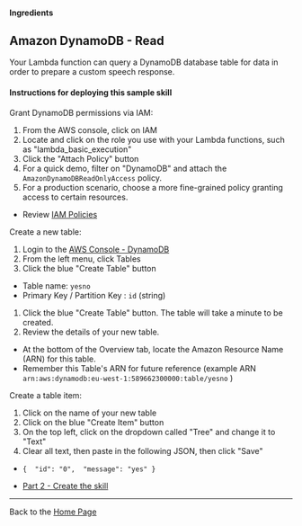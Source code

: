 #### Ingredients
## Amazon DynamoDB - Read <a id="title"></a>

Your Lambda function can query a DynamoDB database table for data in order to prepare a custom speech response.

#### Instructions for deploying this sample skill


Grant DynamoDB permissions via IAM:
1. From the AWS console, click on IAM
1. Locate and click on the role you use with your Lambda functions, such as "lambda_basic_execution"
1. Click the "Attach Policy" button
1. For a quick demo, filter on "DynamoDB" and attach the ```AmazonDynamoDBReadOnlyAccess``` policy.
1. For a production scenario, choose a more fine-grained policy granting access to certain resources.
 *    Review [IAM Policies](http://docs.aws.amazon.com/IAM/latest/UserGuide/access_policies_manage.html)

Create a new table:
1. Login to the [AWS Console - DynamoDB](https://console.aws.amazon.com/dynamodb/home)
1. From the left menu, click Tables
1. Click the blue "Create Table" button
 * Table name: ```yesno```
 * Primary Key / Partition Key : ```id```  (string)
1. Click the blue "Create Table" button.  The table will take a minute to be created.
1. Review the details of your new table.
 * At the bottom of the Overview tab, locate the Amazon Resource Name (ARN) for this table.
 * Remember this Table's ARN for future reference (example ARN ```arn:aws:dynamodb:eu-west-1:589662300000:table/yesno```  )

Create a table item:
1. Click on the name of your new table
1. Click on the blue "Create Item" button
1. On the top left, click on the dropdown called "Tree" and change it to "Text"
1. Clear all text, then paste in the following JSON, then click "Save"
 * ```{  "id": "0",  "message": "yes" }```



 * [Part 2 - Create the skill](./PAGE2.md#title)


<hr />

Back to the [Home Page](../../README.md#title)

